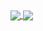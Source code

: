 <a href="https://github.com/ahmedelbahri?tab=repositories">
  <img align="center" src="https://camo.githubusercontent.com/d3fa590df75c2df2aa5dad83be2ed459da58bb58b887be0820eba8310e36eb14/68747470733a2f2f6769746875622d726561646d652d73746174732e76657263656c2e6170702f6170692f746f702d6c616e67732f3f757365726e616d653d61656c61626964267468656d653d6461726b" data-canonical-src="https://github-readme-stats.vercel.app/api/top-langs/?username=ahmedelbahri&amp;theme=dark" style="max-width: 100%;">
</a>
<a href="https://github.com/ahmedelbahri?tab=repositories">
 <img align="center" src="https://camo.githubusercontent.com/126015bf85edabf2b92d5877d86463995dd807e221d03c159be77a57dc76a516/68747470733a2f2f6769746875622d726561646d652d73746174732e76657263656c2e6170702f6170693f757365726e616d653d61656c61626964266c696e655f6865696768743d34302673686f775f69636f6e733d74727565267468656d653d6461726b" data-canonical-src="https://github-readme-stats.vercel.app/api?username=ahmedelbahri&amp;line_height=40&amp;show_icons=true&amp;theme=dark" style="max-width: 100%;">
</a>
